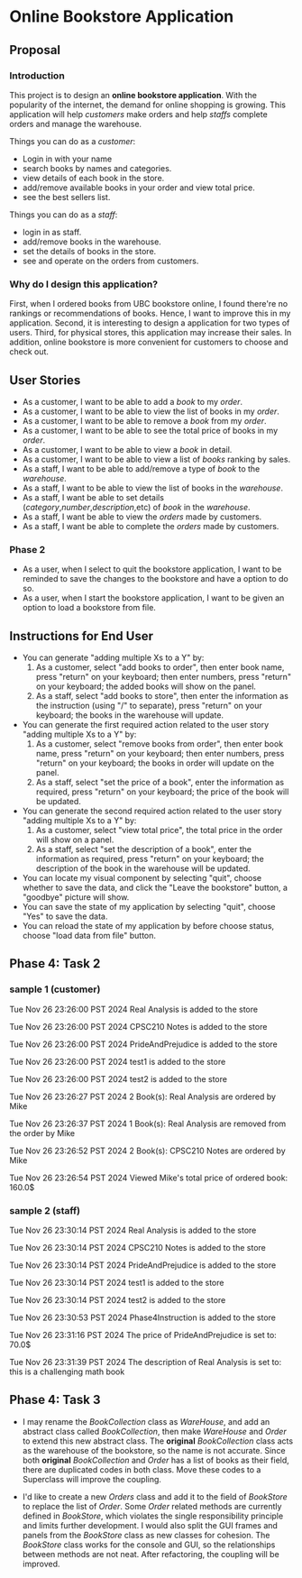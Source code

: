 # Online Bookstore Application

## Proposal

### Introduction

This project is to design an **online bookstore application**. With the popularity of the internet, the demand for online shopping is growing. This application will help *customers* make orders and help *staffs* complete orders and manage the warehouse.

Things you can do as a *customer*:
- Login in with your name
- search books by names and categories.
- view details of each book in the store.
- add/remove available books in your order and view total price.
- see the best sellers list.

Things you can do as a *staff*:
- login in as staff.
- add/remove books in the warehouse.
- set the details of books in the store.
- see and operate on the orders from customers.


### **Why** do I design this application?

First, when I ordered books from UBC bookstore online, I found there're no rankings or recommendations of books. Hence, I want to improve this in my application. Second, it is interesting to design a application for two types of users. Third, for physical stores, this application may increase their sales. In addition, online bookstore is more convenient for customers to choose and check out.

## User Stories

- As a customer, I want to be able to add a *book* to my *order*.
- As a customer, I want to be able to view the list of books in my *order*.
- As a customer, I want to be able to remove a *book* from my *order*.
- As a customer, I want to be able to see the total price of books in my *order*.
- As a customer, I want to be able to view a *book* in detail.
- As a customer, I want to be able to view a list of *books* ranking by sales.
- As a staff, I want to be able to add/remove a type of *book* to the *warehouse*.
- As a staff, I want to be able to view the list of books in the *warehouse*.
- As a staff, I want be able to set details (*category*,*number*,*description*,etc)
 of *book* in the *warehouse*.
- As a staff, I want be able to view the *orders* made by customers.
- As a staff, I want be able to complete the *orders* made by customers.

### Phase 2

- As a user, when I select to quit the bookstore application, I want to be reminded to save the changes to the bookstore and have a option to do so.
- As a user, when I start the bookstore application, I want to be given an option to load a bookstore from file.

## Instructions for End User

- You can generate "adding multiple Xs to a Y" by:
    1. As a customer, select "add books to order", then enter book name, press "return" on your keyboard; then enter numbers, press "return" on your keyboard; the added books will show on the panel.
    2. As a staff, select "add books to store", then enter the information as the instruction (using "/" to separate),
 press "return" on your keyboard; the books in the warehouse will update.
- You can generate the first required action related to the user story "adding multiple Xs to a Y" by:
    1. As a customer, select "remove books from order", then enter book name, press "return" on your keyboard; then enter numbers, press "return" on your keyboard; the books in order will update on the panel.
    2. As a staff, select "set the price of a book", enter the information as required, press "return" on your keyboard; the price of the book will be updated.
- You can generate the second required action related to the user story "adding multiple Xs to a Y" by:
    1. As a customer, select "view total price", the total price in the order will show on a panel.
    2. As a staff, select "set the description of a book", enter the information as required, press "return" on your keyboard; the description of the book in the warehouse will be updated.
- You can locate my visual component by selecting "quit", choose whether to save the data, and click the "Leave the bookstore" button, a "goodbye" picture will show.
- You can save the state of my application by selecting "quit", choose "Yes" to save the data.
- You can reload the state of my application by before choose status, choose "load data from file" button.

## Phase 4: Task 2  
### sample 1 (customer)
Tue Nov 26 23:26:00 PST 2024
Real Analysis is added to the store

Tue Nov 26 23:26:00 PST 2024
CPSC210 Notes is added to the store

Tue Nov 26 23:26:00 PST 2024
PrideAndPrejudice is added to the store

Tue Nov 26 23:26:00 PST 2024
test1 is added to the store

Tue Nov 26 23:26:00 PST 2024
test2 is added to the store

Tue Nov 26 23:26:27 PST 2024
2 Book(s): Real Analysis are ordered by Mike

Tue Nov 26 23:26:37 PST 2024
1 Book(s): Real Analysis are removed from the order by Mike

Tue Nov 26 23:26:52 PST 2024
2 Book(s): CPSC210 Notes are ordered by Mike

Tue Nov 26 23:26:54 PST 2024
Viewed Mike's total price of ordered book: 160.0$

### sample 2 (staff)
Tue Nov 26 23:30:14 PST 2024
Real Analysis is added to the store

Tue Nov 26 23:30:14 PST 2024
CPSC210 Notes is added to the store

Tue Nov 26 23:30:14 PST 2024
PrideAndPrejudice is added to the store

Tue Nov 26 23:30:14 PST 2024
test1 is added to the store

Tue Nov 26 23:30:14 PST 2024
test2 is added to the store

Tue Nov 26 23:30:53 PST 2024
Phase4Instruction is added to the store

Tue Nov 26 23:31:16 PST 2024
The price of PrideAndPrejudice is set to: 70.0$

Tue Nov 26 23:31:39 PST 2024
The description of Real Analysis is set to: this is a challenging math book

## Phase 4: Task 3
- I may rename the *BookCollection* class as *WareHouse*, and add an abstract class called *BookCollection*, then make *WareHouse* and *Order* to extend this new abstract class. The **original** *BookCollection* class acts as the warehouse of the bookstore, so the name is not accurate. Since both **original** *BookCollection* and *Order* has a list of books as their field, there are duplicated codes in both class. Move these codes to a Superclass will improve the coupling.

- I'd like to create a new *Orders* class and add it to the field of *BookStore* to replace the list of *Order*. Some *Order* related methods are currently defined in *BookStore*, which violates the single responsibility principle and limits further development. I would also split the GUI frames and panels from the *BookStore* class as new classes for cohesion. The *BookStore* class works for the console and GUI, so the relationships between methods are not neat. After refactoring, the coupling will be improved.